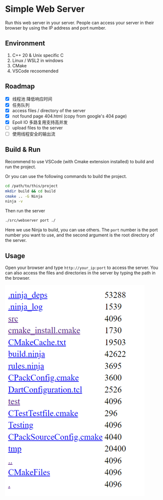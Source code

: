 # Simple Web Server
Run this web server in your server. People can access your server in their browser by using the IP address and port number.

## Environment
  1. C++ 20 & Unix specific C
  2. Linux / WSL2 in windows
  3. CMake
  4. VSCode recoomended
   
## Roadmap
- [x] 线程池 降低响应时间
- [x] 任务队列
- [x] access files / directory of the server
- [x] not found page 404.html (copy from google's 404 page)
- [x] Epoll IO 多路复用支持高并发
- [ ] upload files to the server
- [ ] 使用线程安全的输出流

## Build & Run
Recommend to use VSCode (with Cmake extension installed) to build and run the project.

Or you can use the following commands to build the project.
```bash
cd /path/to/this/project
mkdir build && cd build
cmake .. -G Ninja
ninja -v
```
Then run the server
```bash
./src/webserver port ./
```
Here we use Ninja to build, you can use others. The `port` number is the port number you want to use, and the second argument is the root directory of the server.

## Usage
Open your browser and type `http://your_ip:port` to access the server. You can also access the files and directories in the server by typing the path in the browser.

![alt text](imgs/demo.png)